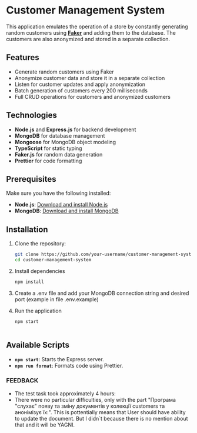 # Customer Management System

This application emulates the operation of a store by constantly generating random customers using [**Faker**](https://www.npmjs.com/package/@faker-js/faker) and adding them to the database. The customers are also anonymized and stored in a separate collection.

## Features

- Generate random customers using Faker
- Anonymize customer data and store it in a separate collection
- Listen for customer updates and apply anonymization
- Batch generation of customers every 200 milliseconds
- Full CRUD operations for customers and anonymized customers

## Technologies

- **Node.js** and **Express.js** for backend development
- **MongoDB** for database management
- **Mongoose** for MongoDB object modeling
- **TypeScript** for static typing
- **Faker.js** for random data generation
- **Prettier** for code formatting

## Prerequisites

Make sure you have the following installed:

- **Node.js**: [Download and install Node.js](https://nodejs.org/)
- **MongoDB**: [Download and install MongoDB](https://www.mongodb.com/)

## Installation

1. Clone the repository:

   ```bash
   git clone https://github.com/your-username/customer-management-system.git
   cd customer-management-system
   

2. Install dependencies

   ```bash
   npm install


3. Create a .env file and add your MongoDB connection string and desired port (example in file .env.example)


4. Run the application

   ```bash
   npm start
   


## Available Scripts

- **`npm start`**: Starts the Express server.
- **`npm run format`**: Formats code using Prettier.





### FEEDBACK

- The test task took approximately 4 hours:
- There were no particular difficulties, only with the part "Програма "слухає" появу та зміну документів у колекції customers та анонімізує їх:". This is pottentially means that User should have ability to update the document. But I didn`t because there is no mention about that and it will be YAGNI.